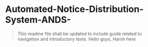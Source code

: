 # Automated-Notice-Distribution-System-ANDS-
> This readme file shall be updated to include guide related to navigation and introductory texts. 
Hello guys, Harsh here
